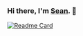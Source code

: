 ### Hi there, I'm [Sean](https://seanium.github.io). 👋
[![Readme Card](https://github-readme-stats.vercel.app/api/pin/?username=Seanium&repo=github-readme-stats)](https://github.com/anuraghazra/github-readme-stats)
